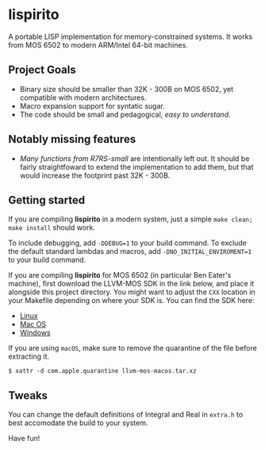 # lispirito

A portable LISP implementation for memory-constrained systems. It works from MOS 6502 to modern ARM/Intel 64-bit machines.

## Project Goals

- Binary size should be smaller than 32K - 300B on MOS 6502, yet compatible with modern architectures.
- Macro expansion support for syntatic sugar.
- The code should be small and pedagogical, *easy to understand*.

## Notably missing features

- *Many functions from R7RS-small* are intentionally left out. It should be fairly straightfoward to extend the implementation
  to add them, but that would increase the footprint past 32K - 300B.

## Getting started

If you are compiling **lispirito** in a modern system, just a simple `make clean; make install` should work.

To include debugging, add `-DDEBUG=1` to your build command.
To exclude the default standard lambdas and macros, add `-DNO_INITIAL_ENVIROMENT=1` to your build command.

If you are compiling **lispirito** for MOS 6502 (in particular Ben Eater's machine), first download the LLVM-MOS SDK
in the link below, and place it alongside this project directory. You might want to adjust the `CXX` location in your
Makefile depending on where your SDK is. You can find the SDK here:

- [Linux](https://github.com/llvm-mos/llvm-mos-sdk/releases/latest/download/llvm-mos-linux.tar.xz)
- [Mac OS](https://github.com/llvm-mos/llvm-mos-sdk/releases/latest/download/llvm-mos-macos.tar.xz)
- [Windows](https://github.com/llvm-mos/llvm-mos-sdk/releases/latest/download/llvm-mos-windows.7z)

If you are using `macOS`, make sure to remove the quarantine of the file before extracting it.

```shell
$ xattr -d com.apple.quarantine llvm-mos-macos.tar.xz
```

## Tweaks

You can change the default definitions of Integral and Real in `extra.h` to best accomodate the build to your system.

Have fun!